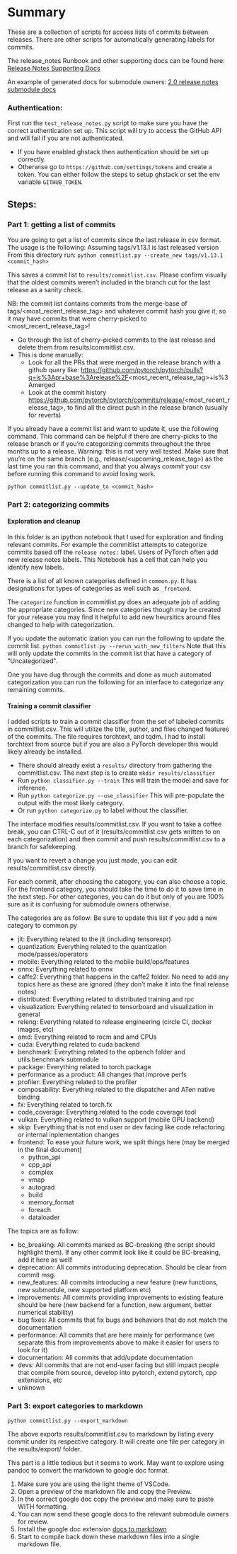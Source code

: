 # Summary
These are a collection of scripts for access lists of commits between releases. There are other scripts for automatically generating labels for commits.

The release_notes Runbook and other supporting docs can be found here: [Release Notes Supporting Docs](https://drive.google.com/drive/folders/1J0Uwz8oE7TrdcP95zc-id1gdSBPnMKOR?usp=sharing)

An example of generated docs for submodule owners: [2.0 release notes submodule docs](https://drive.google.com/drive/folders/1zQtmF_ak7BkpGEM58YgJfnpNXTnFl25q?usp=share_link)

### Authentication:
First run the `test_release_notes.py` script to make sure you have the correct authentication set up. This script will try to access the GitHub API and will fail if you are not authenticated.

- If you have enabled ghstack then authentication should be set up correctly.
- Otherwise go to `https://github.com/settings/tokens` and create a token. You can either follow the steps to setup ghstack or set the env variable `GITHUB_TOKEN`.


## Steps:

### Part 1: getting a list of commits

You are going to get a list of commits since the last release in csv format. The usage is the following:
Assuming tags/v1.13.1 is last released version
From this directory run:
`python commitlist.py --create_new tags/v1.13.1 <commit_hash> `

This saves a commit list to `results/commitlist.csv`.  Please confirm visually that the oldest commits weren’t included in the branch cut for the last release as a sanity check.

NB: the commit list contains commits from the merge-base of tags/<most_recent_release_tag> and whatever commit hash you give it, so it may have commits that were cherry-picked to <most_recent_release_tag>!

* Go through the list of cherry-picked commits to the last release and delete them from results/commitlist.csv.
* This is done manually:
    * Look for all the PRs that were merged in the release branch with a github query like: https://github.com/pytorch/pytorch/pulls?q=is%3Apr+base%3Arelease%2F<most_recent_release_tag>+is%3Amerged
    *  Look at the commit history https://github.com/pytorch/pytorch/commits/release/<most_recent_release_tag>, to find all the direct push in the release branch (usually for reverts)


If you already have a commit list and want to update it, use the following command. This command can be helpful if there are cherry-picks to the release branch or if you’re categorizing commits throughout the three months up to a release. Warning: this is not very well tested. Make sure that you’re on the same branch (e.g., release/<upcoming_release_tag>) as the last time you ran this command, and that you always *commit* your csv before running this command to avoid losing work.

`python commitlist.py --update_to <commit_hash>`

### Part 2: categorizing commits

#### Exploration and cleanup

In this folder is an ipython notebook that I used for exploration and finding relevant commits. For example the commitlist attempts to categorize commits based off the `release notes:` label. Users of PyTorch often add new release notes labels. This Notebook has a cell that can help you identify new labels.

There is a list of all known categories defined in `common.py`. It has designations for types of categories as well such as `_frontend`.

The `categorize` function in commitlist.py does an adequate job of adding the appropriate categories. Since new categories though may be created for your release you may find it helpful to add new heursitics around files changed to help with categorization.

If you update the automatic ization you can run the following to update the commit list.
`python commitlist.py --rerun_with_new_filters` Note that this will only update the commits in the commit list that have a category of "Uncategorized".

One you have dug through the commits and done as much automated categorization you can run the following for an interface to categorize any remaining commits.

#### Training a commit classifier
I added scripts to train a commit classifier from the set of labeled commits in commitlist.csv. This will utilize the title, author, and files changed features of the commits. The file requires torchtext, and tqdm. I had to install torchtext from source but if you are also a PyTorch developer this would likely already be installed.

- There should already exist a `results/` directory from gathering the commitlist.csv. The next step is to create `mkdir results/classifier`
- Run `python classifier.py --train` This will train the model and save for inference.
- Run `python categorize.py --use_classifier` This will pre-populate the output with the most likely category.
 - Or run `python categorize.py` to label without the classifier.

The interface modifies results/commitlist.csv. If you want to take a coffee break, you can CTRL-C out of it (results/commitlist.csv gets written to on each categorization) and then commit and push results/commitlist.csv to a branch for safekeeping.

If you want to revert a change you just made, you can edit results/commitlist.csv directly.

For each commit, after choosing the category, you can also choose a topic. For the frontend category, you should take the time to do it to save time in the next step. For other categories, you can do it but only of you are 100% sure as it is confusing for submodule owners otherwise.

The categories are as follow:
 Be sure to update this list if you add a new category to common.py

* jit: Everything related to the jit (including tensorexpr)
* quantization: Everything related to the quantization mode/passes/operators
* mobile: Everything related to the mobile build/ops/features
* onnx: Everything related to onnx
* caffe2: Everything that happens in the caffe2 folder. No need to add any topics here as these are ignored (they don’t make it into the final release notes)
* distributed: Everything related to distributed training and rpc
* visualization: Everything related to tensorboard and visualization in general
* releng: Everything related to release engineering (circle CI, docker images, etc)
* amd: Everything related to rocm and amd CPUs
* cuda: Everything related to cuda backend
* benchmark: Everything related to the opbench folder and utils.benchmark submodule
* package: Everything related to torch.package
* performance as a product: All changes that improve perfs
* profiler: Everything related to the profiler
* composability: Everything related to the dispatcher and ATen native binding
* fx: Everything related to torch.fx
* code_coverage: Everything related to the code coverage tool
* vulkan: Everything related to vulkan support (mobile GPU backend)
* skip: Everything that is not end user or dev facing like code refactoring or internal inplementation changes
* frontend: To ease your future work, we split things here (may be merged in the final document)
    * python_api
    * cpp_api
    * complex
    * vmap
    * autograd
    * build
    * memory_format
    * foreach
    * dataloader


The topics are as follow:

* bc_breaking: All commits marked as BC-breaking (the script should highlight them). If any other commit look like it could be BC-breaking, add it here as well!
* deprecation: All commits introducing deprecation. Should be clear from commit msg.
* new_features: All commits introducing a new feature (new functions, new submodule, new supported platform etc)
* improvements: All commits providing improvements to existing feature should be here (new backend for a function, new argument, better numerical stability)
* bug fixes: All commits that fix bugs and behaviors that do not match the documentation
* performance: All commits that are here mainly for performance (we separate this from improvements above to make it easier for users to look for it)
* documentation: All commits that add/update documentation
* devs: All commits that are not end-user facing but still impact people that compile from source, develop into pytorch, extend pytorch, cpp extensions, etc
* unknown


### Part 3: export categories to markdown

`python commitlist.py --export_markdown`

The above exports results/commitlist.csv to markdown by listing every commit under its respective category.
It will create one file per category in the results/export/ folder.

This part is a little tedious but it seems to work. May want to explore using pandoc to convert the markdown to google doc format.

1. Make sure you are using the light theme of VSCode.
2. Open a preview of the markdown file and copy the Preview.
3. In the correct google doc copy the preview and make sure to paste WITH formatting.
4. You can now send these google docs to the relevant submodule owners for review.
5. Install the google doc extension [docs to markdown](https://github.com/evbacher/gd2md-html)
6. Start to compile back down these markdown files into a single markdown file.
